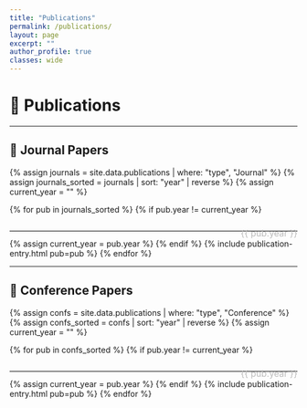 ```yaml
---
title: "Publications"
permalink: /publications/
layout: page
excerpt: ""
author_profile: true
classes: wide
---
```


# 📝 Publications

---

## 📰 Journal Papers

{% assign journals = site.data.publications | where: "type", "Journal" %}
{% assign journals_sorted = journals | sort: "year" | reverse %}
{% assign current_year = "" %}

{% for pub in journals_sorted %}
  {% if pub.year != current_year %}
  <hr style="border: none; border-top: 1px solid #ddd; position: relative; margin: 2em 0;">
  <div style="position: relative; margin-top: -2.2em; text-align: right; font-size: 1.1em; color: #bbb;">
    {{ pub.year }}
  </div>
  {% assign current_year = pub.year %}
  {% endif %}
  {% include publication-entry.html pub=pub %}
{% endfor %}

---

## 🎤 Conference Papers

{% assign confs = site.data.publications | where: "type", "Conference" %}
{% assign confs_sorted = confs | sort: "year" | reverse %}
{% assign current_year = "" %}

{% for pub in confs_sorted %}
  {% if pub.year != current_year %}
  <hr style="border: none; border-top: 1px solid #ddd; position: relative; margin: 2em 0;">
  <div style="position: relative; margin-top: -2.2em; text-align: right; font-size: 1.1em; color: #bbb;">
    {{ pub.year }}
  </div>
  {% assign current_year = pub.year %}
  {% endif %}
  {% include publication-entry.html pub=pub %}
{% endfor %}
